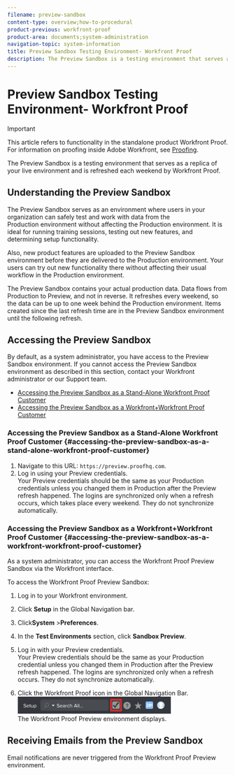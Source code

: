 ```yaml
---
filename: preview-sandbox
content-type: overview;how-to-procedural
product-previous: workfront-proof
product-area: documents;system-administration
navigation-topic: system-information
title: Preview Sandbox Testing Environment- Workfront Proof
description: The Preview Sandbox is a testing environment that serves as a replica of your live environment and is refreshed each weekend by Workfront Proof.
---
```


# Preview Sandbox Testing Environment- Workfront Proof

>[!IMPORTANT]
>
>This article refers to functionality in the standalone product Workfront Proof. For information on proofing inside Adobe Workfront, see [Proofing](../../../review-and-approve-work/proofing/proofing.md).

The Preview Sandbox&nbsp;is a&nbsp;testing environment that serves as a replica of your live environment and is refreshed each weekend by Workfront Proof.&nbsp;

## Understanding&nbsp;the Preview Sandbox

The Preview Sandbox serves as an environment where users in your organization&nbsp;can safely test and work with&nbsp;data from the Production&nbsp;environment without affecting the Production environment. It&nbsp;is ideal for running training sessions, testing out new features, and determining setup functionality.&nbsp;

Also, new product features are uploaded to the Preview Sandbox environment before they are&nbsp;delivered to the Production environment. Your users can try out new functionality there without affecting their usual workflow in the Production environment.

The Preview Sandbox contains your actual production&nbsp;data. Data flows from Production to Preview, and not in reverse. It refreshes every weekend, so the data can be up to one week behind the Production environment. Items created since the last refresh time are in the Preview Sandbox environment until the following refresh.

## Accessing the Preview Sandbox

By default, as a system administrator, you have access to the Preview Sandbox environment. If you cannot access the Preview Sandbox environment as described in this section, contact your Workfront administrator or our Support&nbsp;team.

* [Accessing the Preview Sandbox as a Stand-Alone Workfront Proof Customer](#accessing-the-preview-sandbox-as-a-stand-alone-workfront-proof-customer) 
* [Accessing the Preview Sandbox as a Workfront+Workfront Proof Customer](#accessing-the-preview-sandbox-as-a-workfront-workfront-proof-customer)

### Accessing the Preview Sandbox as a Stand-Alone Workfront Proof&nbsp;Customer {#accessing-the-preview-sandbox-as-a-stand-alone-workfront-proof-customer}

1. Navigate to this URL:  `https://preview.proofhq.com`.
1. Log in using your Preview credentials.  
   Your Preview credentials should be the same as your Production credentials unless you changed them in Production after the Preview refresh happened. The logins are synchronized only when a refresh occurs, which takes place every weekend. They do not synchronize automatically.

### Accessing the Preview Sandbox&nbsp;as a Workfront+Workfront Proof Customer {#accessing-the-preview-sandbox-as-a-workfront-workfront-proof-customer}

As a system administrator, you can access the Workfront Proof&nbsp;Preview Sandbox via the Workfront interface.&nbsp;

To access the Workfront Proof&nbsp;Preview Sandbox:

1. Log in to your Workfront environment. 
1. Click **Setup** in the Global Navigation bar. 
1. Click**System** >**Preferences**.  

1. In the **Test Environments** section, click **Sandbox Preview**.  

1. Log in with your Preview credentials.  
   Your Preview credentials should be the same as your Production credential unless you changed them in Production after the Preview refresh happened.&nbsp;The logins are synchronized only when a refresh occurs. They do not synchronize automatically. 
1. Click the Workfront Proof&nbsp;icon in the Global Navigation Bar.  
   ![proof_access_proofhq.png](assets/proof-access-proofhq-350x39.png)  
   The Workfront Proof&nbsp;Preview environment displays.

## Receiving Emails from the Preview Sandbox

Email notifications are never triggered from the Workfront Proof&nbsp;Preview environment.&nbsp;
